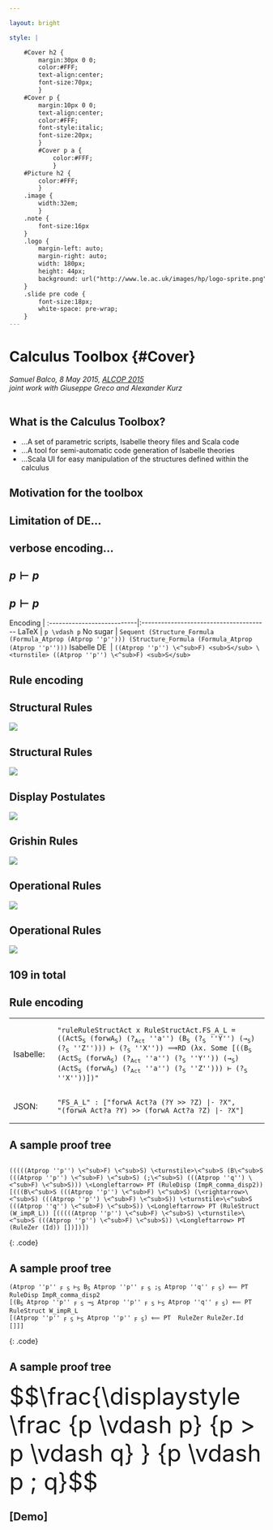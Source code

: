 ```yaml
---

layout: bright

style: |

    #Cover h2 {
        margin:30px 0 0;
        color:#FFF;
        text-align:center;
        font-size:70px;
        }
    #Cover p {
        margin:10px 0 0;
        text-align:center;
        color:#FFF;
        font-style:italic;
        font-size:20px;
        }
        #Cover p a {
            color:#FFF;
            }
    #Picture h2 {
        color:#FFF;
        }
    .image {
        width:32em;
        }
    .note {
        font-size:16px
    }
    .logo {
        margin-left: auto;
        margin-right: auto;
        width: 180px;
        height: 44px;
        background: url("http://www.le.ac.uk/images/hp/logo-sprite.png") no-repeat scroll 0% 0% / 100% auto transparent;
    }
    .slide pre code {
        font-size:18px;
        white-space: pre-wrap;
    }
---
```


# Calculus Toolbox {#Cover}

*Samuel Balco, 8 May 2015, [ALCOP 2015](http://www.appliedlogictudelft.nl/alcop-2015/)  
joint work with Giuseppe Greco and Alexander Kurz*
<br>
<br>

<div class="logo"></div>


## What is the Calculus Toolbox?

+   ...A set of parametric scripts, Isabelle theory files and Scala code
+   ...A tool for semi-automatic code generation of Isabelle theories
+   ...Scala UI for easy manipulation of the structures defined within the calculus

## **Motivation for the toolbox**

## **Limitation of DE...**

## **verbose encoding...**

## **$p \vdash p$**

## $p \vdash p$

Encoding                    |
:---------------------------|:---------------------------------------
LaTeX                       | `p \vdash p`
No sugar                    | `Sequent (Structure_Formula (Formula_Atprop (Atprop ''p''))) (Structure_Formula (Formula_Atprop (Atprop ''p'')))`
Isabelle&nbsp;DE&nbsp;&nbsp;| `((Atprop ''p'') \<^sub>F) <sub>S</sub> \<turnstile> ((Atprop ''p'') \<^sub>F) <sub>S</sub>`


## **Rule encoding**


## Structural Rules

<img class="image" src="https://rawgit.com/goodlyrottenapple/alcop2015/gh-pages/files/structural1.svg">

## Structural Rules

<img class="image" src="https://rawgit.com/goodlyrottenapple/alcop2015/gh-pages/files/structural2.svg">

## Display Postulates

<img class="image" src="https://rawgit.com/goodlyrottenapple/alcop2015/gh-pages/files/display.svg">

## Grishin Rules

<img class="image" src="https://rawgit.com/goodlyrottenapple/alcop2015/gh-pages/files/grishin.svg">

## Operational Rules

<img class="image" src="https://rawgit.com/goodlyrottenapple/alcop2015/gh-pages/files/op1.svg">

## Operational Rules

<img class="image" src="https://rawgit.com/goodlyrottenapple/alcop2015/gh-pages/files/op2.svg">


## **109 in total**

## Rule encoding

<table>
    <tr class="next">
        <td>Isabelle:&nbsp;&nbsp;</td>
        <td><pre><code>"ruleRuleStructAct x RuleStructAct.FS_A_L = ((ActS<sub>S</sub> (forwA<sub>S</sub>) (?<sub>Act</sub> ''a'') (B<sub>S</sub> (?<sub>S</sub> ''Y'') (→<sub>S</sub>) (?<sub>S</sub> ''Z''))) ⊢ (?<sub>S</sub> ''X'')) ⟹RD (λx. Some [((B<sub>S</sub> (ActS<sub>S</sub> (forwA<sub>S</sub>) (?<sub>Act</sub> ''a'') (?<sub>S</sub> ''Y'')) (→<sub>S</sub>) (ActS<sub>S</sub> (forwA<sub>S</sub>) (?<sub>Act</sub> ''a'') (?<sub>S</sub> ''Z''))) ⊢ (?<sub>S</sub> ''X''))])"</code></pre></td>
    </tr>
    <tr class="next">
        <td>JSON: </td>
        <td><pre class="code"><code>"FS_A_L" : ["forwA Act?a (?Y >> ?Z) |- ?X", 
"(forwA Act?a ?Y) >> (forwA Act?a ?Z) |- ?X"]</code></pre></td>
    </tr>
</table>


## A sample proof tree

<pre markdown="1"><code>
(((((Atprop ''p'') \&lt;^sub>F) \&lt;^sub>S) \&lt;turnstile>\&lt;^sub>S (B\&lt;^sub>S (((Atprop ''p'') \&lt;^sub>F) \&lt;^sub>S) (;\&lt;^sub>S) (((Atprop ''q'') \&lt;^sub>F) \&lt;^sub>S))) \&lt;Longleftarrow> PT (RuleDisp (ImpR_comma_disp2)) [(((B\&lt;^sub>S (((Atprop ''p'') \&lt;^sub>F) \&lt;^sub>S) (\&lt;rightarrow>\&lt;^sub>S) (((Atprop ''p'') \&lt;^sub>F) \&lt;^sub>S)) \&lt;turnstile>\&lt;^sub>S (((Atprop ''q'') \&lt;^sub>F) \&lt;^sub>S)) \&lt;Longleftarrow> PT (RuleStruct (W_impR_L)) [(((((Atprop ''p'') \&lt;^sub>F) \&lt;^sub>S) \&lt;turnstile>\&lt;^sub>S (((Atprop ''p'') \&lt;^sub>F) \&lt;^sub>S)) \&lt;Longleftarrow> PT (RuleZer (Id)) [])])])
</code></pre>
{: .code}


## A sample proof tree

<pre><code>(Atprop ''p'' <sub>F</sub> <sub>S</sub> ⊢<sub>S</sub> B<sub>S</sub> Atprop ''p'' <sub>F</sub> <sub>S</sub> ;<sub>S</sub> Atprop ''q'' <sub>F</sub> <sub>S</sub>) ⟸ PT  RuleDisp ImpR_comma_disp2  
[(B<sub>S</sub> Atprop ''p'' <sub>F</sub> <sub>S</sub> →<sub>S</sub> Atprop ''p'' <sub>F</sub> <sub>S</sub> ⊢<sub>S</sub> Atprop ''q'' <sub>F</sub> <sub>S</sub>) ⟸ PT  RuleStruct W_impR_L
[(Atprop ''p'' <sub>F</sub> <sub>S</sub> ⊢<sub>S</sub> Atprop ''p'' <sub>F</sub> <sub>S</sub>) ⟸ PT  RuleZer RuleZer.Id  []]]</code></pre>
{: .code}


## A sample proof tree

<div style="font-size:46px">
$$\frac{\displaystyle \frac
{p \vdash p}
{p > p \vdash q} }
{p \vdash p ; q}$$
</div>


## __[Demo]__
